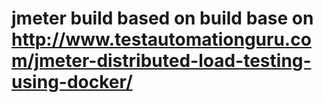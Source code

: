 # jmeter build based on build base on http://www.testautomationguru.com/jmeter-distributed-load-testing-using-docker/
